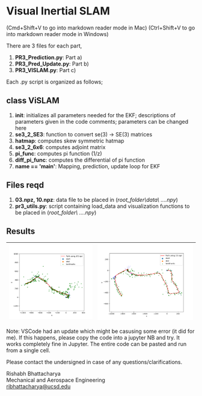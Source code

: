 # Visual Inertial SLAM
(Cmd+Shift+V to go into markdown reader mode in Mac)
(Ctrl+Shift+V to go into markdown reader mode in Windows)


There are 3 files for each part,
1. **PR3_Prediction.py**: Part a)
2. **PR3_Pred_Update.py**: Part b)
3. **PR3_VISLAM.py**: Part c)


Each .py script is organized as follows;

## class ViSLAM 
1. **__init__**: initializes all parameters needed for the EKF; descriptions of parameters given in the code comments; parameters can be changed here
2. **se3_2_SE3**: function to convert se(3) -> SE(3) matrices
3. **hatmap**: computes skew symmetric hatmap
4. **se3_2_6x6**: computes adjoint matrix
5. **pi_func**: computes pi function (1/z)
6. **diff_pi_func**: computes the differential of pi function
7. **__name__ == '__main__'**: Mapping, prediction, update loop for EKF

## Files reqd

1. **03.npz, 10.npz**: data file to be placed in (*root_folder\data\ ....npy*)
3. **pr3_utils.py**: script containing load_data and visualization functions to be placed in (*root_folder\ ....npy*)


## Results
| ![Fig3](results/Figure_3.png) | ![Fig4](results/Figure_4.png) |
|-------------------------------|-------------------------------|

Note: VSCode had an update which might be casusing some error (it did for me). If this happens, please copy the code into a jupyter NB and try. It works completely fine in Jupyter. The entire code can be pasted and run from a single cell.

Please contact the undersigned in case of any questions/clarifications.


Rishabh Bhattacharya  
Mechanical and Aerospace Engineering  
ribhattacharya@ucsd.edu



